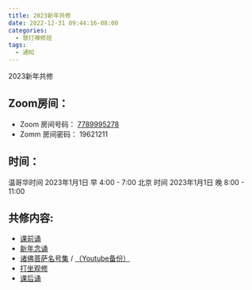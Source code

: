 ```yaml
---
title: 2023新年共修
date: 2022-12-31 09:44:16-08:00
categories:
  - 慧灯禅修班
tags:
  - 通知
---
```


2023新年共修

## Zoom房间：

-   Zoom 房间号码： [7789995278](https://us02web.zoom.us/j/7789995278?pwd=VjZmbWJFY2k2K0E5RVB2cTNIQmhqUT09)
-   Zomm 房间密码： 19621211

## 时间：

温哥华时间 2023年1月1日 早 4:00 - 7:00
北京  时间 2023年1月1日 晚 8:00 - 11:00

## 共修内容:

- [课前诵](https://s3.ca-central-1.wasabisys.com/hddata/f.huidengchanxiu.net/hdv/videos/%E8%AF%BE%E5%89%8D%E5%BF%B5%E8%AF%B5.mp4)
- [新年念诵](https://s3.ca-central-1.wasabisys.com/hddata/f.huidengchanxiu.net/hdv/v/newyear/%e6%96%b0%e5%b9%b4%e5%bf%b5%e8%af%b52023.mp4)
- [诸佛菩萨名号集](https://s3.ca-central-1.wasabisys.com/hddata/f.huidengchanxiu.net/hdv/yigui/%e8%af%b8%e4%bd%9b%e8%8f%a9%e8%90%a8%e5%90%8d%e5%8f%b7%e9%9b%86-%e5%bf%b5%e8%af%b5%e4%bb%aa%e8%bd%a8.mp4) / [（Youtube备份）](https://www.youtube.com/watch?v=LrF9qZUOqA4)
- [打坐观修](https://s3.ca-central-1.wasabisys.com/hddata/f.huidengchanxiu.net/hdv/v/4jx/%E6%9A%87%E6%BB%A1%E9%9A%BE%E5%BE%97-%E4%B8%8A%E5%B8%88%E5%BF%B5%E8%AF%B5.mp4)
- [课后诵](https://s3.ca-central-1.wasabisys.com/hddata/f.huidengchanxiu.net/hdv/videos/%E9%97%BB%E6%80%9D%E7%8F%AD%E8%AF%BE%E5%90%8E%E8%AF%B5.mp4)